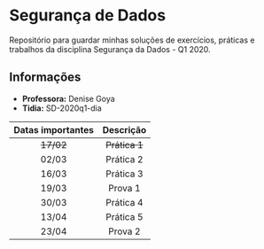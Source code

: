# Segurança de Dados

Repositório para guardar minhas soluções de exercícios, práticas e trabalhos da disciplina Segurança da Dados - Q1 2020.

## Informações

- **Professora:**  Denise Goya
- **Tidia:** SD-2020q1-dia

| Datas importantes | Descrição |
|:---:|:---:|
| ~~17/02~~ | ~~Prática 1~~ |
| 02/03 | Prática 2 |
| 16/03 | Prática 3 |
| 19/03 | Prova 1 |
| 30/03 | Prática 4 |
| 13/04 | Prática 5 |
| 23/04 | Prova 2 |

